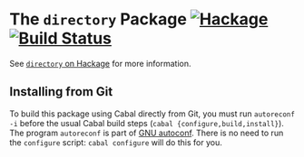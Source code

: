 The `directory` Package   [![Hackage](https://img.shields.io/hackage/v/directory.svg)](https://hackage.haskell.org/package/directory) [![Build Status](https://travis-ci.org/haskell/directory.svg?branch=master)](https://travis-ci.org/haskell/directory)
=======================

See [`directory` on Hackage](http://hackage.haskell.org/package/directory) for
more information.

Installing from Git
-------------------

To build this package using Cabal directly from Git, you must run
`autoreconf -i` before the usual Cabal build steps (`cabal
{configure,build,install}`). The program `autoreconf` is part of
[GNU autoconf](http://www.gnu.org/software/autoconf/).  There is no
need to run the `configure` script: `cabal configure` will do this for
you.
